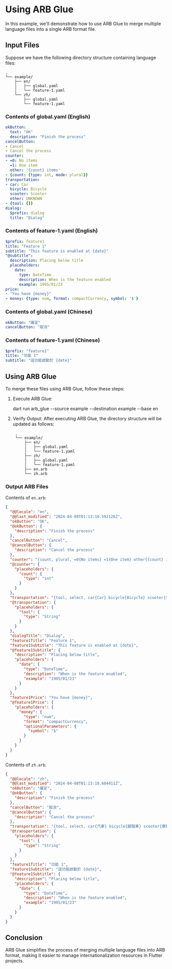 # Using ARB Glue

In this example, we'll demonstrate how to use ARB Glue to merge multiple language files into a single ARB format file.

## Input Files

Suppose we have the following directory structure containing language files:

```text
.
└── example/
    ├── en/
    │   ├── global.yaml
    │   └── feature-1.yaml
    └── zh/
        ├── global.yaml
        └── feature-1.yaml
```

### Contents of global.yaml (English)

```yaml
okButton:
  text: "OK"
  description: "Finish the process"
cancelButton:
- Cancel
- Cancel the process
counter:
- =0: No items
  =1: One item
  other: '{count} items'
- {count: {type: int, mode: plural}}
transportation:
- car: Car
  bicycle: Bicycle
  scooter: Scooter
  other: UNKNOWN
- {tool: {}}
dialog:
  $prefix: dialog
  title: "Dialog"
```

### Contents of feature-1.yaml (English)

```yaml
$prefix: feature1
title: "Feature 1"
subtitle: "This feature is enabled at {date}"
"@subtitle":
  description: Placing below title
  placeholders:
    date:
      type: DateTime
      description: When is the feature enabled
      example: 1995/01/23
price:
- "You have {money}"
- money: {type: num, format: compactCurrency, symbol: '$'}
```

### Contents of global.yaml (Chinese)

```yaml
okButton: "確定"
cancelButton: "取消"
```

### Contents of feature-1.yaml (Chinese)

```yaml
$prefix: "feature1"
title: "功能 1"
subtitle: "這功能啟動於 {date}"
```

## Using ARB Glue

To merge these files using ARB Glue, follow these steps:

1. Execute ARB Glue:

    dart run arb_glue --source example --destination example --base en

2. Verify Output:
   After executing ARB Glue, the directory structure will be updated as follows:

   ```text
    .
    └── example/
        ├── en/
        │   ├── global.yaml
        │   └── feature-1.yaml
        ├── zh/
        │   ├── global.yaml
        │   └── feature-1.yaml
        ├── en.arb
        └── zh.arb
    ```

### Output ARB Files

Contents of `en.arb`:

```json
{
  "@@locale": "en",
  "@@last_modified": "2024-04-08T01:13:10.592126Z",
  "okButton": "OK",
  "@okButton": {
    "description": "Finish the process"
  },
  "cancelButton": "Cancel",
  "@cancelButton": {
    "description": "Cancel the process"
  },
  "counter": "{count, plural, =0{No items} =1{One item} other{{count} items}}",
  "@counter": {
    "placeholders": {
      "count": {
        "type": "int"
      }
    }
  },
  "transportation": "{tool, select, car{Car} bicycle{Bicycle} scooter{Scooter} other{UNKNOWN}}",
  "@transportation": {
    "placeholders": {
      "tool": {
        "type": "String"
      }
    }
  },
  "dialogTitle": "Dialog",
  "feature1Title": "Feature 1",
  "feature1Subtitle": "This feature is enabled at {date}",
  "@feature1Subtitle": {
    "description": "Placing below title",
    "placeholders": {
      "date": {
        "type": "DateTime",
        "description": "When is the feature enabled",
        "example": "1995/01/23"
      }
    }
  },
  "feature1Price": "You have {money}",
  "@feature1Price": {
    "placeholders": {
      "money": {
        "type": "num",
        "format": "compactCurrency",
        "optionalParameters": {
          "symbol": "$"
        }
      }
    }
  }
}
```

Contents of `zh.arb`:

```json
{
  "@@locale": "zh",
  "@@last_modified": "2024-04-08T01:13:10.604411Z",
  "okButton": "確定",
  "@okButton": {
    "description": "Finish the process"
  },
  "cancelButton": "取消",
  "@cancelButton": {
    "description": "Cancel the process"
  },
  "transportation": "{tool, select, car{汽車} bicycle{腳踏車} scooter{摩托車} other{UNKNOWN}}",
  "@transportation": {
    "placeholders": {
      "tool": {
        "type": "String"
      }
    }
  },
  "feature1Title": "功能 1",
  "feature1Subtitle": "這功能啟動於 {date}",
  "@feature1Subtitle": {
    "description": "Placing below title",
    "placeholders": {
      "date": {
        "type": "DateTime",
        "description": "When is the feature enabled",
        "example": "1995/01/23"
      }
    }
  }
}
```

## Conclusion

ARB Glue simplifies the process of merging multiple language files into ARB format,
making it easier to manage internationalization resources in Flutter projects.
